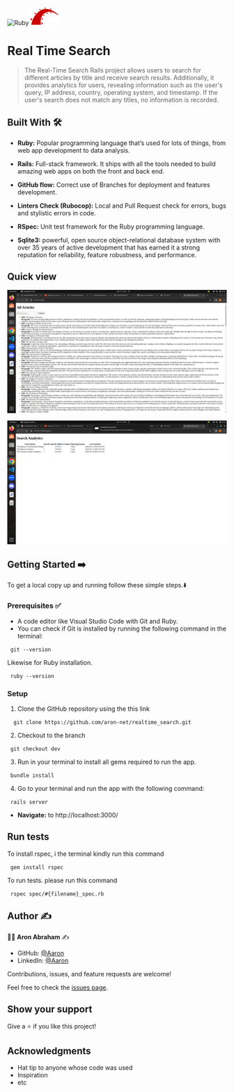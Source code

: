 ![Ruby](https://img.shields.io/badge/ruby-%23CC342D.svg?style=for-the-badge&logo=ruby&logoColor=white) 
![Rails](./app/assets/images/rails.svg)

# Real Time Search

> The Real-Time Search Rails project allows users to search for different articles by title and receive search results. Additionally, it provides analytics for users, revealing information such as the user's query, IP address, country, operating system, and timestamp. If the user's search does not match any titles, no information is recorded. 


## Built With :hammer_and_wrench: 

- **Ruby:** Popular programming language that’s used for lots of things, from web app development to data analysis.

- **Rails:**  Full-stack framework. It ships with all the tools needed to build amazing web apps on both the front and back end.

- **GitHub flow:**  Correct use of Branches for deployment and features development.

- **Linters Check (Rubocop):** Local and Pull Request check for errors, bugs and stylistic errors in code.

- **RSpec:** Unit test framework for the Ruby programming language.

- **Sqlite3:** powerful, open source object-relational database system with over 35 years of active development that has earned it a strong reputation for reliability, feature robustness, and performance.


## Quick view



![](./app/assets/images/Screenshot%20from%202024-01-14%2014-34-08.png)


![](./app/assets/images/Screenshot%20from%202024-01-14%2014-50-36.png)

## Getting Started ➡️

To get a local copy up and running follow these simple steps.:arrow_down:

### Prerequisites ✅
- A code editor like Visual Studio Code with Git and Ruby.
- You can check if Git is installed by running the following command in the terminal: 

```
 git --version
```

Likewise for Ruby installation.

```
 ruby --version
``` 

### Setup

1. Clone the GitHub repository using the  this link 
```
  git clone https://github.com/aron-net/realtime_search.git
```
2. Checkout to the branch
```
 git checkout dev
```
3. Run in your terminal to install all gems required to run the app.
```
 bundle install
``` 
4. Go to your terminal and run the app with the following command:
```
 rails server
```
- **Navigate:** to http://localhost:3000/ 


## Run tests

To install rspec, i the terminal kindly run this command
```
 gem install rspec
```
To run tests. please run this command
```
 rspec spec/#{filename}_spec.rb
```

## Author :writing_hand:

:man_technologist:  **Aron Abraham** :writing_hand: 

- GitHub: [@Aaron](https://github.com/aron-net)
- LinkedIn: [@Aaron](https://www.linkedin.com/in/aron-abraham-90a4321b0/)  


Contributions, issues, and feature requests are welcome!

Feel free to check the [issues page](../../issues/).

## Show your support

Give a ⭐️ if you like this project!

## Acknowledgments

- Hat tip to anyone whose code was used
- Inspiration
- etc


